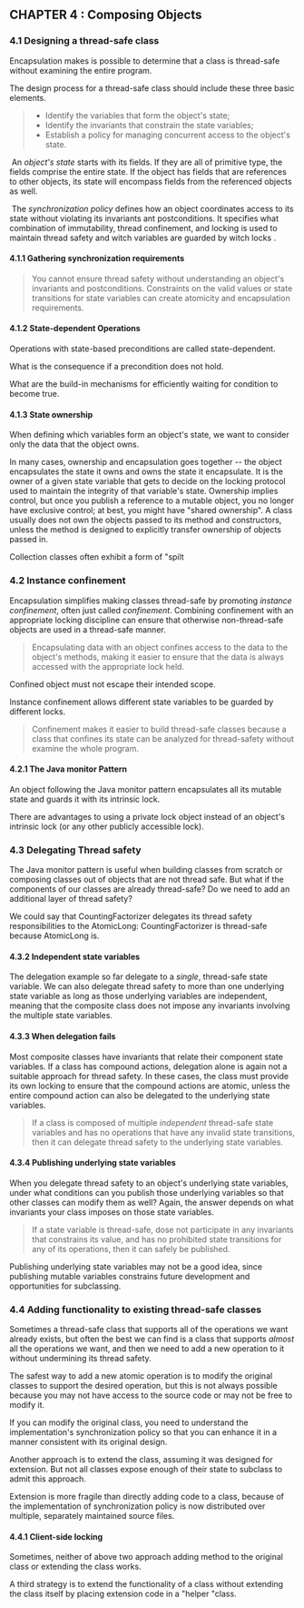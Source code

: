 ## CHAPTER 4 : Composing Objects

### 4.1 Designing a thread-safe class

Encapsulation makes is possible to determine that a class is thread-safe without examining the entire program.

The design process for a thread-safe class should include these three basic elements.

> - Identify the variables that form the object's state;
> - Identify the invariants that constrain the state variables;
> - Establish a policy for managing concurrent access to the object's state.

​	An *object's state* starts with its fields. If they are all of primitive type, the fields comprise the entire state. If the object has fields that are references to other objects, its state will encompass fields from the referenced objects as well.

​	The *synchronization policy* defines how an object coordinates access to its state without violating its invariants ant postconditions. It specifies what combination of immutability, thread confinement, and locking is used to maintain thread safety and witch variables are guarded by witch locks .

#### 4.1.1 Gathering synchronization requirements

> You cannot ensure thread safety without understanding an object's invariants and postconditions. Constraints on the valid values or state transitions for state variables can create atomicity and encapsulation requirements.
>

#### 4.1.2 State-dependent Operations

Operations with state-based preconditions are called state-dependent.

What is the consequence if a precondition does not hold.

What are the build-in mechanisms for efficiently waiting for condition to become true.  

#### 4.1.3 State ownership

When defining which variables form an object's state, we want to consider only the data that the object owns.

In many cases, ownership and encapsulation goes together -- the object encapsulates the state it owns and owns the state it encapsulate. It is the owner of a given state variable that gets to decide on the locking protocol used to maintain the integrity of that variable's state. Ownership implies control, but once you publish a reference to a mutable object, you no longer have exclusive control; at best, you might have "shared ownership". A class usually does not own the objects passed to its method and constructors, unless the method is designed to explicitly transfer ownership of objects passed in.

Collection classes often exhibit a form of "spilt 

### 4.2 Instance confinement

Encapsulation simplifies making classes thread-safe by promoting *instance confinement*, often just called *confinement*. Combining confinement with an appropriate  locking discipline can ensure that otherwise  non-thread-safe objects are used in a thread-safe manner.

> Encapsulating data with an object confines access to the data to the object's methods, making it easier to ensure that the data is always accessed with the appropriate lock held.

Confined object must not escape their intended scope.

Instance confinement allows different state variables to be guarded by different locks.

> Confinement makes it easier to build thread-safe classes because a class that confines its state can be analyzed for thread-safety without examine the whole program.

#### 4.2.1 The Java monitor Pattern

An object following the Java monitor pattern encapsulates all its mutable state and guards it with its intrinsic lock.

There are advantages to using a private lock object instead of an object's intrinsic lock (or any other publicly accessible lock).

### 4.3 Delegating Thread safety

The Java monitor pattern is useful when building classes from scratch or composing classes out of objects that are not thread safe. But what if the components of our classes are already thread-safe? Do we need to add an additional layer of thread safety? 

We could say that CountingFactorizer delegates its thread safety responsibilities to the AtomicLong: CountingFactorizer is thread-safe because AtomicLong is. 

#### 4.3.2 Independent state variables

The delegation example so far delegate to a *single*, thread-safe state variable. We can also delegate thread safety to more than one underlying state variable as long as those underlying variables are independent, meaning that the composite class does not impose any invariants involving the multiple state variables.

#### 4.3.3 When delegation fails

Most composite classes have invariants that relate their component state variables. If a class has compound actions, delegation alone is again not a suitable approach for thread safety. In these cases, the class must provide its own locking to ensure that the compound actions are atomic, unless the entire compound action can also be delegated to the underlying state variables.

> If a class is composed of multiple *independent* thread-safe state variables and has no operations that have any invalid state transitions, then it can delegate thread safety to the underlying state variables.

#### 4.3.4 Publishing underlying state variables

When you delegate thread safety to an object's underlying state variables, under what conditions can you publish those underlying variables so that other classes can modify them as well? Again, the answer depends on what invariants your class imposes on those state variables.

> If a state variable is thread-safe, dose not participate in any invariants that constrains its value, and has  no prohibited state transitions for any of its operations, then it can safely be published.

Publishing underlying state variables may not be a good idea, since publishing mutable variables constrains future development and opportunities for subclassing.

### 4.4 Adding functionality to existing thread-safe classes

Sometimes a thread-safe class that supports all of the operations we want already exists, but often the best we can find is a class that supports *almost* all the operations we want, and then we need to add a new operation to it without undermining its thread safety.

 The safest way to add a new atomic operation is to modify the original classes to support the desired operation, but this is not always possible because you may not have access to the source code or may not be free to modify it.

If you can modify the original class, you need to understand the implementation's synchronization policy so that you can enhance it in a manner consistent with its original design. 

Another approach is to extend the class, assuming it was designed for extension. But not all classes expose enough of their state to subclass to admit this approach.

Extension is more fragile than directly adding code to a class, because of the implementation of synchronization policy is now distributed over multiple, separately maintained source files.

#### 4.4.1 Client-side locking

Sometimes, neither of above two approach adding method to the original class or extending the class works.

A third strategy is to extend the functionality of a class without extending the class itself by placing extension code in a "helper "class.

